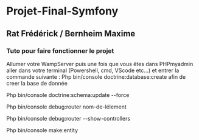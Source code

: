# Projet-Final-Symfony

## Rat Frédérick / Bernheim Maxime

### Tuto pour faire fonctionner le projet 
Allumer votre WampServer puis une fois que vous êtes dans PHPmyadmin aller dans votre terminal (Powershell, cmd, VScode etc...) et entrer la commande suivante :
Php bin/console doctrine:database:create afin de creer la base de donnée



Php bin/console doctrine:schema:update --force 

Php bin/console debug:router nom-de-lélement

Php bin/console debug:router --show-controllers

Php bin/console make:entity

